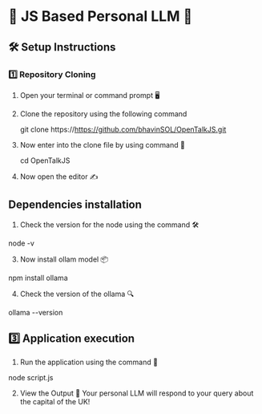 # 🌟 JS Based Personal LLM 🌟
## 🛠 Setup Instructions
### 1️⃣ Repository Cloning

1. Open your terminal or command prompt 🖥
2. Clone the repository using the following command 
    
    git clone https://https://github.com/bhavinSOL/OpenTalkJS.git
    
3. Now enter into the clone file by using command 📂
    
    cd OpenTalkJS
    
4. Now open the editor ✍

##  Dependencies installation
1. Check the version for the node using the command 🛠

node -v

3. Now install ollam model 📦

npm install ollama

4. Check the version of the ollama 🔍

ollama --version

## 3️⃣ Application execution
1. Run the application using the command 🚦

node script.js

2. View the Output 🎉 Your personal LLM will respond to your query about the capital of the UK!
